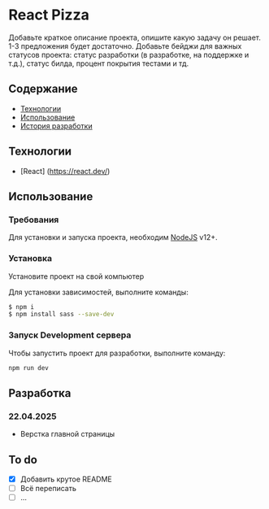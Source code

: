 # React Pizza

Добавьте краткое описание проекта, опишите какую задачу он решает. 1-3 предложения будет достаточно. Добавьте бейджи для важных статусов проекта: статус разработки (в разработке, на поддержке и т.д.), статус билда, процент покрытия тестами и тд.

## Содержание

- [Технологии](#технологии)
- [Использование](#использование)
- [История разработки](#разработка)

## Технологии

- [React] (https://react.dev/)

## Использование

### Требования

Для установки и запуска проекта, необходим [NodeJS](https://nodejs.org/) v12+.

### Установка

Установите проект на свой компьютер

Для установки зависимостей, выполните команды:

```sh
$ npm i
$ npm install sass --save-dev
```

### Запуск Development сервера

Чтобы запустить проект для разработки, выполните команду:

```sh
npm run dev
```

## Разработка

### 22.04.2025

- Верстка главной страницы

## To do

- [x] Добавить крутое README
- [ ] Всё переписать
- [ ] ...

